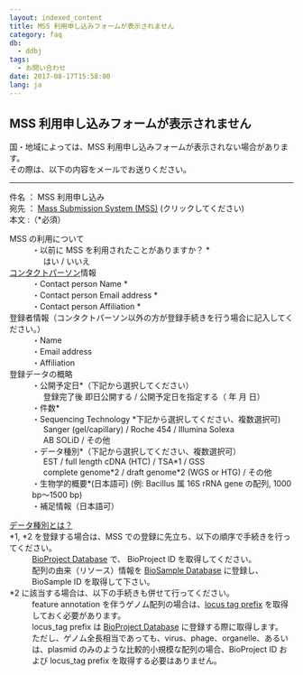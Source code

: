 ```yaml
---
layout: indexed_content
title: MSS 利用申し込みフォームが表示されません
category: faq
db:
  - ddbj
tags: 
  - お問い合わせ
date: 2017-08-17T15:58:00
lang: ja
---
```


## MSS 利用申し込みフォームが表示されません

<p>国・地域によっては、MSS 利用申し込みフォームが表示されない場合があります。<br>その際は、以下の内容をメールでお送りください。</p>
<hr>
<p><span class="bold">件名</span> ： MSS 利用申し込み<br><span class="bold">宛先</span> ： <a href="mailto:mass@ddbj.nig.ac.jp">Mass Submission System (MSS)</a> (クリックしてください)<br><span class="bold">本文</span> :（<span class="red">*</span>必須）</p>
<dl><dt>MSS の利用について</dt>
  <dd>・以前に MSS を利用されたことがありますか？ <span class="red">*</span><br><span style="margin-left: 20px">はい / いいえ</span></dd><dt><a href="/ddbj/submission.html#contact">コンタクトパーソン</a>情報</dt>
  <dd>・Contact person Name <span class="red">*</span></dd>
  <dd>・Contact person Email address <span class="red">*</span></dd>
  <dd>・Contact person Affiliation <span class="red">*</span></dd><dt>登録者情報（コンタクトパーソン以外の方が登録手続きを行う場合に記入してください。）</dt>
  <dd>・Name</dd>
  <dd>・Email address</dd>
  <dd>・Affiliation</dd><dt>登録データの概略</dt>
  <dd>・公開予定日<span class="red">*</span>（下記から選択してください）<br><span style="margin-left: 20px">登録完了後 即日公開する / 公開予定日を指定する（    年   月   日）</span></dd>
  <dd>・件数<span class="red">*</span></dd>
  <dd>・Sequencing Technology <span class="red">*</span>下記から選択してください、複数選択可)<br><span style="margin-left: 20px">Sanger (gel/capillary) / Roche 454 / Illumina Solexa</span><br><span style="margin-left: 20px">AB SOLiD / その他</span></dd>
  <dd>・データ種別<span class="red">*</span>（下記から選択してください、複数選択可）<br><span style="margin-left: 20px">EST / full length cDNA (HTC) / TSA*1 / GSS</span><br><span style="margin-left: 20px">complete genome*2 / draft genome*2 (WGS or HTG) / その他</span></dd>
  <dd>・生物学的概要<span class="red">*</span>(日本語可) (例: Bacillus 属 16S rRNA gene の配列, 1000 bp～1500 bp)</dd>
  <dd>・補足情報（日本語可）</dd>
</dl>
<div class="attention no_color">
  <dl><dt><a href="/data-categories.html">データ種別とは？</a></dt><dt>*1, *2 を登録する場合は、MSS での登録に先立ち、以下の順序で手続きを行ってください。</dt>
    <dd> <a href="/bioproject/index.html">BioProject Database</a> で、 BioProject ID を取得してください。</dd>
    <dd> 配列の由来（リソース）情報を <a href="/biosample/index.html">BioSample Database</a> に登録し、BioSample ID を取得して下さい。</dd><dt>*2 に該当する場合は、以下の手続きも併せて行ってください。</dt>
    <dd>feature annotation を伴うゲノム配列の場合は、<a href="/ddbj/locus_tag.html">locus tag prefix</a> を取得しておく必要があります。<br>locus_tag prefix は <a href="/bioproject/index.html">BioProject Database</a> に登録する際に取得します。</dd>
    <dd>ただし、ゲノム全長相当であっても、virus、phage、organelle、あるいは、plasmid のみのような比較的小規模な配列の場合、BioProject ID および locus_tag prefix を取得する必要はありません。</dd>
  </dl>
</div>